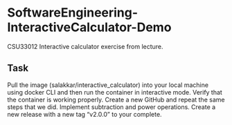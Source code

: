 # SoftwareEngineering-InteractiveCalculator-Demo
CSU33012 Interactive calculator exercise from lecture.

## Task
Pull the image (salakkar/interactive_calculator) into your local machine using docker CLI and then run the container in interactive mode.
Verify that the container is working properly.
Create a new GitHub and repeat the same steps that we did.
Implement subtraction and power operations. 
Create a new release with a new tag “v2.0.0” to your complete.
